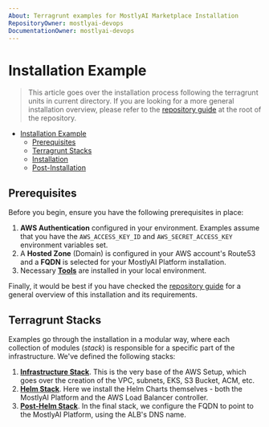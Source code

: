 ```yaml
---
About: Terragrunt examples for MostlyAI Marketplace Installation
RepositoryOwner: mostlyai-devops
DocumentationOwner: mostlyai-devops
---
```


# Installation Example

> This article goes over the installation process following the terragrunt units in current directory. If you are looking for a more general installation overview, please refer to the [repository guide](../README.md) at the root of the repository.

- [Installation Example](#installation-example)
  - [Prerequisites](#prerequisites)
  - [Terragrunt Stacks](#terragrunt-stacks)
  - [Installation](#installation)
  - [Post-Installation](#post-installation)

## Prerequisites

Before you begin, ensure you have the following prerequisites in place:

1. **AWS Authentication** configured in your environment. Examples assume that you have the `AWS_ACCESS_KEY_ID` and `AWS_SECRET_ACCESS_KEY` environment variables set.
2. A **Hosted Zone** (Domain) is configured in your AWS account's Route53 and a **FQDN** is selected for your MostlyAI Platform installation.
3. Necessary [**Tools**](../README.md#tools) are installed in your local environment.

Finally, it would be best if you have checked the [repository guide](../README.md) for a general overview of this installation and its requirements.

## Terragrunt Stacks

Examples go through the installation in a modular way, where each collection of modules (_stack_) is responsible for a specific part of the infrastructure. We've defined the following stacks:

1. [**Infrastructure Stack**](./infrastructure-stack). This is the very base of the AWS Setup, which goes over the creation of the VPC, subnets, EKS, S3 Bucket, ACM, etc.
2. [**Helm Stack**](./helm-stack). Here we install the Helm Charts themselves - both the MostlyAI Platform and the AWS Load Balancer controller.
3. [**Post-Helm Stack**](./post-helm-stack). In the final stack, we configure the FQDN to point to the MostlyAI Platform, using the ALB's DNS name.
